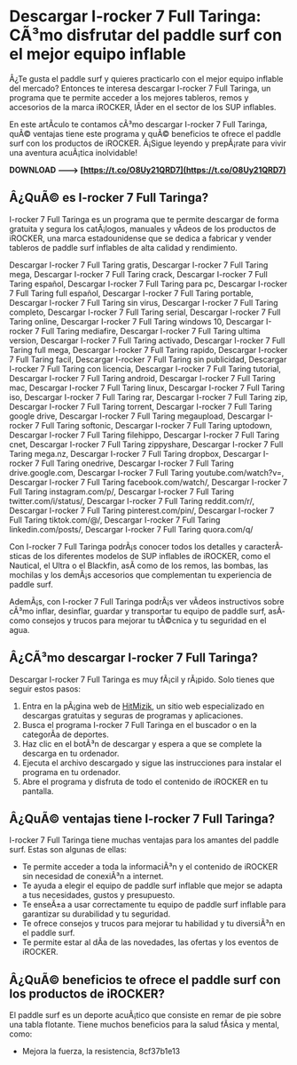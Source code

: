 # Descargar I-rocker 7 Full Taringa: CÃ³mo disfrutar del paddle surf con el mejor equipo inflable
  
Â¿Te gusta el paddle surf y quieres practicarlo con el mejor equipo inflable del mercado? Entonces te interesa descargar I-rocker 7 Full Taringa, un programa que te permite acceder a los mejores tableros, remos y accesorios de la marca iROCKER, lÃ­der en el sector de los SUP inflables.
  
En este artÃ­culo te contamos cÃ³mo descargar I-rocker 7 Full Taringa, quÃ© ventajas tiene este programa y quÃ© beneficios te ofrece el paddle surf con los productos de iROCKER. Â¡Sigue leyendo y prepÃ¡rate para vivir una aventura acuÃ¡tica inolvidable!
 
**DOWNLOAD ---> [https://t.co/O8Uy21QRD7](https://t.co/O8Uy21QRD7)**


  
## Â¿QuÃ© es I-rocker 7 Full Taringa?
  
I-rocker 7 Full Taringa es un programa que te permite descargar de forma gratuita y segura los catÃ¡logos, manuales y vÃ­deos de los productos de iROCKER, una marca estadounidense que se dedica a fabricar y vender tableros de paddle surf inflables de alta calidad y rendimiento.
 
Descargar I-rocker 7 Full Taring gratis,  Descargar I-rocker 7 Full Taring mega,  Descargar I-rocker 7 Full Taring crack,  Descargar I-rocker 7 Full Taring español,  Descargar I-rocker 7 Full Taring para pc,  Descargar I-rocker 7 Full Taring full español,  Descargar I-rocker 7 Full Taring portable,  Descargar I-rocker 7 Full Taring sin virus,  Descargar I-rocker 7 Full Taring completo,  Descargar I-rocker 7 Full Taring serial,  Descargar I-rocker 7 Full Taring online,  Descargar I-rocker 7 Full Taring windows 10,  Descargar I-rocker 7 Full Taring mediafire,  Descargar I-rocker 7 Full Taring ultima version,  Descargar I-rocker 7 Full Taring activado,  Descargar I-rocker 7 Full Taring full mega,  Descargar I-rocker 7 Full Taring rapido,  Descargar I-rocker 7 Full Taring facil,  Descargar I-rocker 7 Full Taring sin publicidad,  Descargar I-rocker 7 Full Taring con licencia,  Descargar I-rocker 7 Full Taring tutorial,  Descargar I-rocker 7 Full Taring android,  Descargar I-rocker 7 Full Taring mac,  Descargar I-rocker 7 Full Taring linux,  Descargar I-rocker 7 Full Taring iso,  Descargar I-rocker 7 Full Taring rar,  Descargar I-rocker 7 Full Taring zip,  Descargar I-rocker 7 Full Taring torrent,  Descargar I-rocker 7 Full Taring google drive,  Descargar I-rocker 7 Full Taring megaupload,  Descargar I-rocker 7 Full Taring softonic,  Descargar I-rocker 7 Full Taring uptodown,  Descargar I-rocker 7 Full Taring filehippo,  Descargar I-rocker 7 Full Taring cnet,  Descargar I-rocker 7 Full Taring zippyshare,  Descargar I-rocker 7 Full Taring mega.nz,  Descargar I-rocker 7 Full Taring dropbox,  Descargar I-rocker 7 Full Taring onedrive,  Descargar I-rocker 7 Full Taring drive.google.com,  Descargar I-rocker 7 Full Taring youtube.com/watch?v=,  Descargar I-rocker 7 Full Taring facebook.com/watch/,  Descargar I-rocker 7 Full Taring instagram.com/p/,  Descargar I-rocker 7 Full Taring twitter.com/i/status/,  Descargar I-rocker 7 Full Taring reddit.com/r/,  Descargar I-rocker 7 Full Taring pinterest.com/pin/,  Descargar I-rocker 7 Full Taring tiktok.com/@/,  Descargar I-rocker 7 Full Taring linkedin.com/posts/,  Descargar I-rocker 7 Full Taring quora.com/q/
  
Con I-rocker 7 Full Taringa podrÃ¡s conocer todos los detalles y caracterÃ­sticas de los diferentes modelos de SUP inflables de iROCKER, como el Nautical, el Ultra o el Blackfin, asÃ­ como de los remos, las bombas, las mochilas y los demÃ¡s accesorios que complementan tu experiencia de paddle surf.
  
AdemÃ¡s, con I-rocker 7 Full Taringa podrÃ¡s ver vÃ­deos instructivos sobre cÃ³mo inflar, desinflar, guardar y transportar tu equipo de paddle surf, asÃ­ como consejos y trucos para mejorar tu tÃ©cnica y tu seguridad en el agua.
  
## Â¿CÃ³mo descargar I-rocker 7 Full Taringa?
  
Descargar I-rocker 7 Full Taringa es muy fÃ¡cil y rÃ¡pido. Solo tienes que seguir estos pasos:
  
1. Entra en la pÃ¡gina web de [HitMizik](https://hitmizik.com/descargar-i-rocker-7-2021-full-taringa/), un sitio web especializado en descargas gratuitas y seguras de programas y aplicaciones.
2. Busca el programa I-rocker 7 Full Taringa en el buscador o en la categorÃ­a de deportes.
3. Haz clic en el botÃ³n de descargar y espera a que se complete la descarga en tu ordenador.
4. Ejecuta el archivo descargado y sigue las instrucciones para instalar el programa en tu ordenador.
5. Abre el programa y disfruta de todo el contenido de iROCKER en tu pantalla.

## Â¿QuÃ© ventajas tiene I-rocker 7 Full Taringa?
  
I-rocker 7 Full Taringa tiene muchas ventajas para los amantes del paddle surf. Estas son algunas de ellas:

- Te permite acceder a toda la informaciÃ³n y el contenido de iROCKER sin necesidad de conexiÃ³n a internet.
- Te ayuda a elegir el equipo de paddle surf inflable que mejor se adapta a tus necesidades, gustos y presupuesto.
- Te enseÃ±a a usar correctamente tu equipo de paddle surf inflable para garantizar su durabilidad y tu seguridad.
- Te ofrece consejos y trucos para mejorar tu habilidad y tu diversiÃ³n en el paddle surf.
- Te permite estar al dÃ­a de las novedades, las ofertas y los eventos de iROCKER.

## Â¿QuÃ© beneficios te ofrece el paddle surf con los productos de iROCKER?
  
El paddle surf es un deporte acuÃ¡tico que consiste en remar de pie sobre una tabla flotante. Tiene muchos beneficios para la salud fÃ­sica y mental, como:

- Mejora la fuerza, la resistencia, 8cf37b1e13


